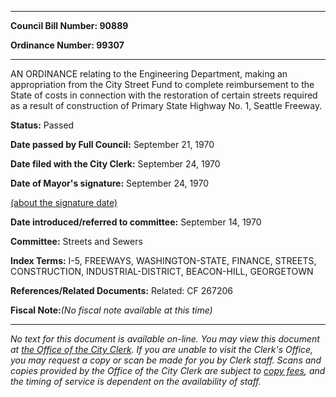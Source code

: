 

********

**Council Bill Number: 90889**
   
**Ordinance Number: 99307**
********

 AN ORDINANCE relating to the Engineering Department, making an appropriation from the City Street Fund to complete reimbursement to the State of costs in connection with the restoration of certain streets required as a result of construction of Primary State Highway No. 1, Seattle Freeway.

**Status:** Passed
   
**Date passed by Full Council:** September 21, 1970
   
**Date filed with the City Clerk:** September 24, 1970
   
**Date of Mayor's signature:** September 24, 1970
   
[(about the signature date)](/~public/approvaldate.htm)
   
   
   
**Date introduced/referred to committee:** September 14, 1970
   
**Committee:** Streets and Sewers
   
   
**Index Terms:** I-5, FREEWAYS, WASHINGTON-STATE, FINANCE, STREETS, CONSTRUCTION, INDUSTRIAL-DISTRICT, BEACON-HILL, GEORGETOWN

**References/Related Documents:** Related: CF 267206

**Fiscal Note:**_(No fiscal note available at this time)_
********

_No text for this document is available on-line. You may view this document at [the Office of the City Clerk](http://www.seattle.gov/leg/clerk/contactUs.htm). If you are unable to visit the Clerk's Office, you may request a copy or scan be made for you by Clerk staff. Scans and copies provided by the Office of the City Clerk are subject to [copy fees](http://clerk.seattle.gov/~public/clerkfees.htm), and the timing of service is dependent on the availability of staff._

